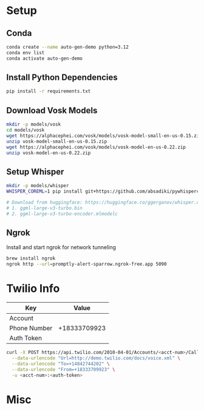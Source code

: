 # Setup 

## Conda

```bash
conda create --name auto-gen-demo python=3.12
conda env list
conda activate auto-gen-demo
```

## Install Python Dependencies

```bash
pip install -r requirements.txt
```

## Download Vosk Models

```bash
mkdir -p models/vosk
cd models/vosk
wget https://alphacephei.com/vosk/models/vosk-model-small-en-us-0.15.zip
unzip vosk-model-small-en-us-0.15.zip
wget https://alphacephei.com/vosk/models/vosk-model-en-us-0.22.zip
unzip vosk-model-en-us-0.22.zip
```

## Setup Whisper

```bash
mkdir -p models/whisper
WHISPER_COREML=1 pip install git+https://github.com/absadiki/pywhispercpp

# Download from huggingface: https://huggingface.co/ggerganov/whisper.cpp/tree/main
# 1. ggml-large-v3-turbo.bin
# 2. ggml-large-v3-turbo-encoder.mlmodelc
```

## Ngrok

Install and start ngrok for network tunneling

```bash
brew install ngrok
ngrok http --url=promptly-alert-sparrow.ngrok-free.app 5090
```

# Twilio Info 

| Key          | Value        | 
|--------------|--------------|
| Account      | <acct-num>   |
| Phone Number | +18333709923 | 
| Auth Token   | <auth-token> |

```bash
curl -X POST https://api.twilio.com/2010-04-01/Accounts/<acct-num>/Calls.json \
  --data-urlencode "Url=http://demo.twilio.com/docs/voice.xml" \
  --data-urlencode "To=+14842744202" \
  --data-urlencode "From=+18333709923" \
  -u <acct-num>:<auth-token>
```
# Misc
